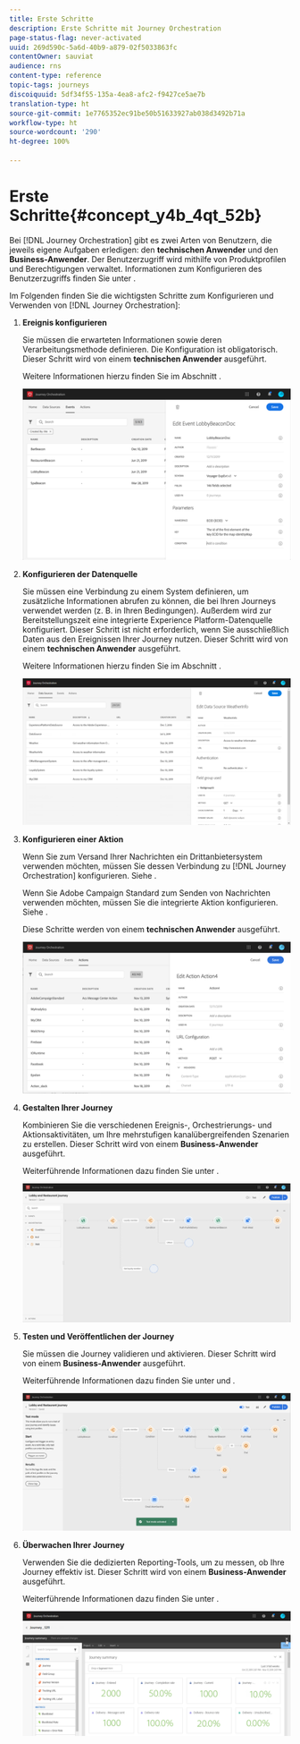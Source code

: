 ```yaml
---
title: Erste Schritte
description: Erste Schritte mit Journey Orchestration
page-status-flag: never-activated
uuid: 269d590c-5a6d-40b9-a879-02f5033863fc
contentOwner: sauviat
audience: rns
content-type: reference
topic-tags: journeys
discoiquuid: 5df34f55-135a-4ea8-afc2-f9427ce5ae7b
translation-type: ht
source-git-commit: 1e7765352ec91be50b51633927ab038d3492b71a
workflow-type: ht
source-wordcount: '290'
ht-degree: 100%

---
```



# Erste Schritte{#concept_y4b_4qt_52b}

Bei [!DNL Journey Orchestration] gibt es zwei Arten von Benutzern, die jeweils eigene Aufgaben erledigen: den **technischen Anwender** und den **Business-Anwender**. Der Benutzerzugriff wird mithilfe von Produktprofilen und Berechtigungen verwaltet. Informationen zum Konfigurieren des Benutzerzugriffs finden Sie unter [](../about/access-management.md).

Im Folgenden finden Sie die wichtigsten Schritte zum Konfigurieren und Verwenden von [!DNL Journey Orchestration]:

1. **Ereignis konfigurieren**

   Sie müssen die erwarteten Informationen sowie deren Verarbeitungsmethode definieren. Die Konfiguration ist obligatorisch. Dieser Schritt wird von einem **technischen Anwender** ausgeführt.

   Weitere Informationen hierzu finden Sie im Abschnitt [](../event/about-events.md).

   ![](../assets/journey7.png)

1. **Konfigurieren der Datenquelle**

   Sie müssen eine Verbindung zu einem System definieren, um zusätzliche Informationen abrufen zu können, die bei Ihren Journeys verwendet werden (z. B. in Ihren Bedingungen). Außerdem wird zur Bereitstellungszeit eine integrierte Experience Platform-Datenquelle konfiguriert. Dieser Schritt ist nicht erforderlich, wenn Sie ausschließlich Daten aus den Ereignissen Ihrer Journey nutzen. Dieser Schritt wird von einem **technischen Anwender** ausgeführt.

   Weitere Informationen hierzu finden Sie im Abschnitt [](../datasource/about-data-sources.md).

   ![](../assets/journey22.png)

1. **Konfigurieren einer Aktion**

   Wenn Sie zum Versand Ihrer Nachrichten ein Drittanbietersystem verwenden möchten, müssen Sie dessen Verbindung zu [!DNL Journey Orchestration] konfigurieren. Siehe [](../action/about-custom-action-configuration.md).

   Wenn Sie Adobe Campaign Standard zum Senden von Nachrichten verwenden möchten, müssen Sie die integrierte Aktion konfigurieren. Siehe [](../action/working-with-adobe-campaign.md).

   Diese Schritte werden von einem **technischen Anwender** ausgeführt.

   ![](../assets/custom2.png)

1. **Gestalten Ihrer Journey**

   Kombinieren Sie die verschiedenen Ereignis-, Orchestrierungs- und Aktionsaktivitäten, um Ihre mehrstufigen kanalübergreifenden Szenarien zu erstellen. Dieser Schritt wird von einem **Business-Anwender** ausgeführt.

   Weiterführende Informationen dazu finden Sie unter [](../building-journeys/journey.md).

   ![](../assets/journeyuc2_24.png)

1. **Testen und Veröffentlichen der Journey**

   Sie müssen die Journey validieren und aktivieren. Dieser Schritt wird von einem **Business-Anwender** ausgeführt.

   Weiterführende Informationen dazu finden Sie unter [](../building-journeys/testing-the-journey.md) und [](../building-journeys/publishing-the-journey.md).

   ![](../assets/journeyuc2_32bis.png)

1. **Überwachen Ihrer Journey**

   Verwenden Sie die dedizierten Reporting-Tools, um zu messen, ob Ihre Journey effektiv ist. Dieser Schritt wird von einem **Business-Anwender** ausgeführt.

   Weiterführende Informationen dazu finden Sie unter [](../reporting/about-journey-reports.md).

   ![](../assets/dynamic_report_journey_12.png)

